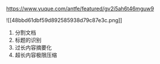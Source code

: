 https://www.yuque.com/antfe/featured/gv2i5ah6t46mguw9


![[48bbd61dbf59d892585938d79c87e3c.png]]



1. 分割文档
2. 标题的识别
3. 过长内容摘要化
4. 超长内容极限压缩